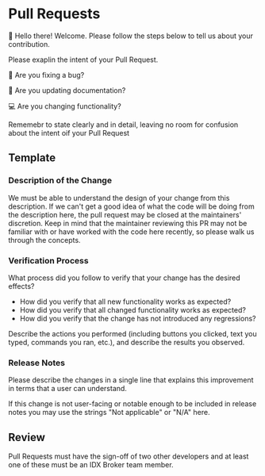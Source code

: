 # Pull Requests

👋 Hello there! Welcome. Please follow the steps below to tell us about your contribution.

Please exaplin the intent of your Pull Request.

🐛 Are you fixing a bug?

📝 Are you updating documentation?

💻 Are you changing functionality?

Rememebr to state clearly and in detail, leaving no room for confusion about the intent oif your Pull Request

## Template

### Description of the Change

We must be able to understand the design of your change from this description. If we can't get a good idea of what the code will be doing from the description here, the pull request may be closed at the maintainers' discretion. Keep in mind that the maintainer reviewing this PR may not be familiar with or have worked with the code here recently, so please walk us through the concepts.

### Verification Process


What process did you follow to verify that your change has the desired effects?

- How did you verify that all new functionality works as expected?
- How did you verify that all changed functionality works as expected?
- How did you verify that the change has not introduced any regressions?

Describe the actions you performed (including buttons you clicked, text you typed, commands you ran, etc.), and describe the results you observed.


### Release Notes

Please describe the changes in a single line that explains this improvement in
terms that a user can understand.

If this change is not user-facing or notable enough to be included in release notes
you may use the strings "Not applicable" or "N/A" here.


## Review

Pull Requests must have the sign-off of two other developers and at least one of these must be an IDX Broker team member.
